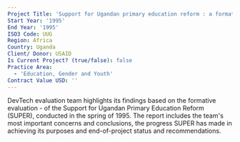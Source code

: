 ```yaml
---
Project Title: 'Support for Ugandan primary education reform : a formative evaluation'
Start Year: '1995'
End Year: '1995'
ISO3 Code: UUG
Region: Africa
Country: Uganda
Client/ Donor: USAID
Is Current Project? (true/false): false
Practice Area:
  - 'Education, Gender and Youth'
Contract Value USD: ''
---
```

DevTech evaluation team highlights its findings based on the formative evaluation - of the Support for Ugandan Primary Education Reform (SUPER), conducted in the spring of 1995. The report includes the team's most important concerns and conclusions, the progress SUPER has made in achieving its purposes and end-of-project status and recommendations.